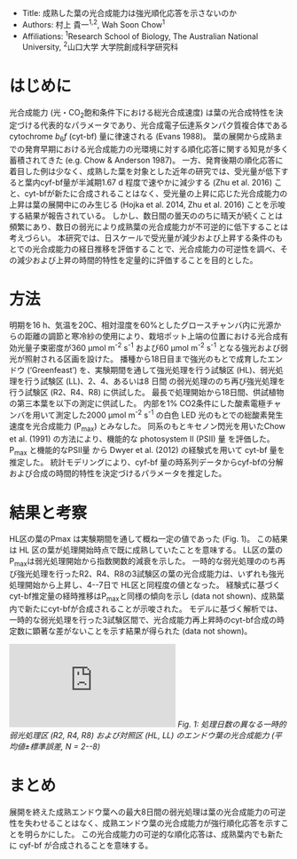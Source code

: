 -   Title: 成熟した葉の光合成能力は強光順化応答を示さないのか
-   Authors: 村上 貴一<sup>1,2</sup>, Wah Soon Chow<sup>1</sup>
-   Affiliations: <sup>1</sup>Research School of Biology, The Australian National University, <sup>2</sup>山口大学 大学院創成科学研究科

はじめに
========

光合成能力 (光・CO<sub>2</sub>飽和条件下における総光合成速度) は葉の光合成特性を決定づける代表的なパラメータであり、光合成電子伝達系タンパク質複合体である cytochrome *b*<sub>6</sub>*f* (cyt-bf) 量に律速される (Evans 1988)。 葉の展開から成熟までの発育早期における光合成能力の光環境に対する順化応答に関する知見が多く蓄積されてきた (e.g. Chow & Anderson 1987)。 一方、発育後期の順化応答に着目した例は少なく、成熟した葉を対象とした近年の研究では、受光量が低下すると葉内cyf-bf量が半減期1.67 d 程度で速やかに減少する (Zhu et al. 2016) こと、cyt-bfが新たに合成されることはなく、受光量の上昇に応じた光合成能力の上昇は葉の展開中にのみ生じる (Hojka et al. 2014, Zhu et al. 2016) ことを示唆する結果が報告されている。 しかし、数日間の曇天ののちに晴天が続くことは頻繁にあり、数日の弱光により成熟葉の光合成能力が不可逆的に低下することは考えづらい。 本研究では、日スケールで受光量が減少および上昇する条件のもとでの光合成能力の経日推移を評価することで、光合成能力の可逆性を調べ、その減少および上昇の時間的特性を定量的に評価することを目的とした。

方法
====

明期を16 h、気温を20C、相対湿度を60%としたグロースチャンバ内に光源からの距離の調節と寒冷紗の使用により、栽培ポット上端の位置における光合成有効光量子束密度が360 µmol m<sup>-2</sup> s<sup>-1</sup> および60 µmol m<sup>-2</sup> s<sup>-1</sup> となる強光および弱光が照射される区画を設けた。 播種から18日目まで強光のもとで成育したエンドウ (‘Greenfeast’) を、実験期間を通して強光処理を行う試験区 (HL)、弱光処理を行う試験区 (LL)、2、4、あるいは8 日間 の弱光処理ののち再び強光処理を行う試験区 (R2、R4、R8) に供試した。 最長で処理開始から18日間、供試植物の第三本葉を以下の測定に供試した。 内部を1% CO2条件にした酸素電極チャンバを用いて測定した2000 µmol m<sup>-2</sup> s<sup>-1</sup> の白色 LED 光のもとでの総酸素発生速度を光合成能力 (P<sub>max</sub>) とみなした。 同系のもとキセノン閃光を用いたChow et al. (1991) の方法により、機能的な photosystem II (PSII) 量 を評価した。P<sub>max</sub> と機能的なPSII量 から Dwyer et al. (2012) の経験式を用いて cyt-bf 量を推定した。 統計モデリングにより、cyf-bf 量の時系列データからcyf-bfの分解および合成の時間的特性を決定づけるパラメータを推定した。

結果と考察
==========

HL区の葉のPmax は実験期間を通して概ね一定の値であった (Fig. 1)。 この結果は HL 区の葉が処理開始時点で既に成熟していたことを意味する。 LL区の葉のP<sub>max</sub>は弱光処理開始から指数関数的減衰を示した。 一時的な弱光処理ののち再び強光処理を行ったR2、R4、R8の3試験区の葉の光合成能力は、いずれも強光処理開始から上昇し、4--7日で HL区と同程度の値となった。 経験式に基づくcyt-bf推定量の経時推移はP<sub>max</sub>と同様の傾向を示し (data not shown)、成熟葉内で新たにcyt-bfが合成されることが示唆された。 モデルに基づく解析では、一時的な弱光処理を行った3試験区間で、光合成能力再上昇時のcyt-bf合成の時定数に顕著な差がないことを示す結果が得られた (data not shown)。

![Fig. 1](https://github.com/KeachMurakami/AgrMet2019/abstract/fig_1.pdf) *Fig. 1: 処理日数の異なる一時的弱光処理区 (R2, R4, R8) および対照区 (HL, LL) のエンドウ葉の光合成能力 (平均値±標準誤差, N = 2--8)*

まとめ
======

展開を終えた成熟エンドウ葉への最大8日間の弱光処理は葉の光合成能力の可逆性を失わせることはなく、成熟エンドウ葉の光合成能力が強行順化応答を示すことを明らかにした。 この光合成能力の可逆的な順化応答は、成熟葉内でも新たに cyf-bf が合成されることを意味する。

